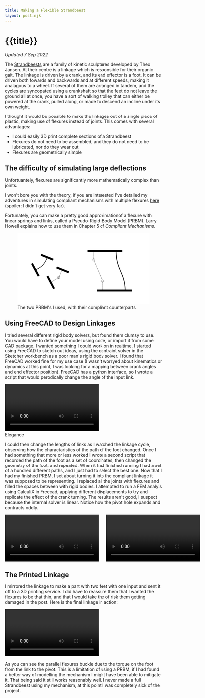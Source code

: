 ```yaml
---
title: Making a Flexible Strandbeest
layout: post.njk
---
```


# {{title}}

_Updated 7 Sep 2022_


The [Strandbeests](https://www.strandbeest.com/) are a family of kinetic sculptures developed by Theo Jansen.
At their centre is a linkage which is responsible for their organic gait.
The linkage is driven by a crank, and its end effector is a foot.
It can be driven both fowards and backwards and at different speeds, making it analagous to a wheel.
If several of them are arranged in tandem, and the cycles are syncopated using a crankshaft so that the feet do not leave the ground all at once, you have a sort of walking trolley that can either be powered at the crank, pulled along, or made to descend an incline under its own weight. 

I thought it would be possible to make the linkages out of a single piece of plastic, making use of flexures instead of joints.
This comes with several advantages:
- I could easily 3D print complete sections of a Strandbeest
- Flexures do not need to be assembled, and they do not need to be lubricated, nor do they wear out
- Flexures are geometrically simple

## The difficulty of simulating large deflections

Unfortuantely, flexures are significantly more mathematically complex than joints.

I won't bore you with the theory, if you are interested I've detailed my adventures in simulating compliant mechanisms with multiple flexures [here](theory) (spoiler: I didn't get very far).

Fortunately, you can make a pretty good approximationof a flexure with linear springs and links, called a Pseudo-Rigid-Body Model (PRBM). Larry Howell explains how to use them in Chapter 5 of _Compliant Mechanisms_.

<figure>
<img src="media/twoprbm.png">
<figcaption>The two PRBM's I used, with their compliant counterparts</figcaption>
</figure>

## Using FreeCAD to Design Linkages

I tried several different rigid body solvers, but found them clumsy to use.
You would have to define your model using code, or import it from some CAD package.
I wanted something I could work on in realtime.
I started using FreeCAD to sketch out ideas, using the contraint solver in the Sketcher workbench as a poor man's rigid body solver.
I found that FreeCAD worked fine for my use case (I wasn't worryed about kinematics or dynamics at this point, I was looking for a mapping between crank angles and end effector position).
FreeCAD has a python interface, so I wrote a script that would perodically change the angle of the input link.

<div class="centre">
<video controls>
<source src="media/screencast.webm" type="video/webm">
<source src="media/screencast.mp4" type="video/mp4">
Video not supported
</video>
<figcaption>Elegance</figcaption>
</div>

I could then change the lengths of links as I watched the linkage cycle, observing how the charactaristics of the path of the foot changed. 
Once I had something that more or less worked I wrote a second script that recorded the path of the foot as a set of coordinates, then changed the geometry of the foot, and repeated.
When it had finished running I had a set of a hundred different paths, and I just had to select the best one.
Now that I had my finished PRBM, I set about turning it into the compliant linkage it was supposed to be representing.
I replaced all the joints with flexures and filled the spaces between with rigid bodies.
I attempted to run a FEM analyis using CalculiX in Freecad, applying different displacements to try and replicate the effect of the crank turning. The results aren't good, I suspect because the internal solver is linear. Notice how the pivot hole expands and contracts oddly.
<div style="display: flex; gap: 5%">

<video autoplay loop style="">
<source src="media/prbm.webm" type="video/webm">
<source src="media/prbm.mp4" type="video/mp4">
Video not supported
</video>

<video autoplay loop style="" >
<source src="media/fem.webm" type="video/webm">
<source src="media/fem.mp4" type="video/mp4">
Video not supported
</video>

</div>



## The Printed Linkage
I mirrored the linkage to make a part with two feet with one input and sent it off to a 3D printing service.
I did have to reassure them that I wanted the flexures to be that thin, and that I would take the of risk them getting damaged in the post.
Here is the final linkage in action:

<video controls loop>
<source src="media/final.webm" type="video/webm">
<source src="media/final.mp4" type="video/mp4">
Video not supported
</video>

As you can see the parallel flexures buckle due to the torque on the foot from the link to the pivot.
This is a limitation of using a PRBM, if I had found a better way of modelling the mechanism I might have been able to mitigate it.
That being said it still works reasonably well.
I never made a full Strandbeest using my mechanism, at this point I was completely sick of the project.
